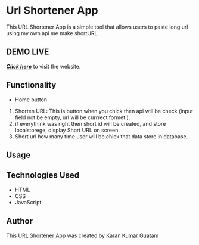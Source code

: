 # Url Shortener App

This URL Shortener App is a simple tool that allows users to paste long url using my own api me make shortURL.

## DEMO LIVE 

[***Click here***](https://karangautam0.github.io/short-Url-Frontend/) to visit the website.


## Functionality

- Home button 
1. Shorten URL:  This is button when you chick then api will be check (input field not be empty, url will be currrect formet ).
2. if everythink was right then short id will be created, and store localstorege, display Short URL on screen.
3. Short url how many time user will be chick that data store in database. 

## Usage



## Technologies Used

- HTML
- CSS
- JavaScript

## Author

This URL Shortener App was created by  [Karan Kumar Guatam](https://github.com/KaranGautam0)
